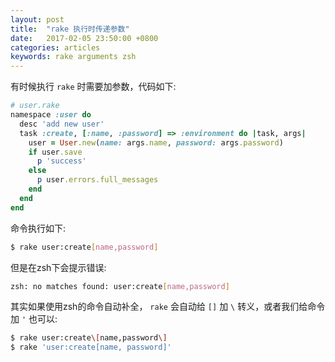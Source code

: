 ```yaml
---
layout: post
title:  "rake 执行时传递参数"
date:   2017-02-05 23:50:00 +0800
categories: articles
keywords: rake arguments zsh
---
```


有时候执行 `rake` 时需要加参数，代码如下:

```ruby
# user.rake
namespace :user do
  desc 'add new user'
  task :create, [:name, :password] => :environment do |task, args|
    user = User.new(name: args.name, password: args.password)
    if user.save
      p 'success'
    else
      p user.errors.full_messages
    end
  end
end
```

命令执行如下:

```bash
$ rake user:create[name,password]
```

但是在zsh下会提示错误:

```bash
zsh: no matches found: user:create[name,password]
```

其实如果使用zsh的命令自动补全， `rake` 会自动给 `[]` 加 `\` 转义，或者我们给命令加 `'` 也可以:

```bash
$ rake user:create\[name,password\]
$ rake 'user:create[name, password]'
```
